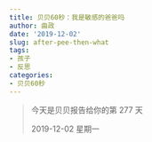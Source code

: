 ```yaml
---
title: 贝贝60秒：我是敏感的爸爸吗
author: 曲政
date: '2019-12-02'
slug: after-pee-then-what
tags:
- 孩子
- 反思
categories:
- 贝贝60秒
---
```

> 今天是贝贝报告给你的第 277 天
>
> 2019-12-02 星期一 

